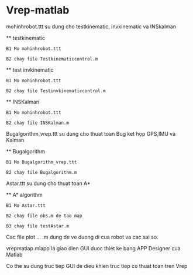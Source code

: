 # Vrep-matlab
mohinhrobot.ttt su dung cho testkinematic, invkinematic va INSkalman

** testkinematic
    
    B1 Mo mohinhrobot.ttt
    
    B2 chay file Testkinematiccontrol.m

** test invkinematic
    
    B1 Mo mohinhrobot.ttt
    
    B2 chay file Testinvkinematiccontrol.m

** INSKalman
   
    B1 Mo mohinhrobot.ttt
    
    B2 chay file INSKalman.m

Bugalgorithm_vrep.ttt su dung cho thuat toan Bug ket họp GPS,IMU và Kalman

** Bugalgorithm
   
    B1 Mo Bugalgorithm_vrep.ttt
   
    B2 chay file Bugalgorithm.m

Astar.ttt su dung cho thuat toan A*

** A* algorithm
   
    B1 Mo Astar.ttt
   
    B2 chay file obs.m de tao map
   
    B3 chay file testAstar.m 
   
Cac file plot ... .m dung de ve duong di cua robot va cac sai so.
 
vrepmatlap.mlapp la giao dien GUI duoc thiet ke bang APP Designer cua Matlab 

Co the su dung truc tiep GUI de dieu khien truc tiep co thuat toan tren Vrep


